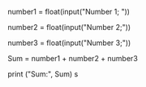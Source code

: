 number1 = float(input("Number 1; "))

number2 = float(input("Number 2;"))

number3 = float(input("Number 3;"))

Sum = number1 + number2 + number3

print ("Sum:", Sum)
s
